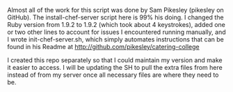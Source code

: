 Almost all of the work for this script was done by Sam Pikesley (pikesley on GitHub). The install-chef-server script here is 99% his doing. I changed the Ruby version from 1.9.2 to 1.9.2 (which took about 4 keystrokes), added one or two other lines to account for issues I encountered running manually, and I wrote init-chef-server.sh, which simply automates instructions that can be found in his Readme at http://github.com/pikesley/catering-college

I created this repo separately so that I could maintain my version and make it easier to access. I will be updating the SH to pull the extra files from here instead of from my server once all necessary files are where they need to be.
